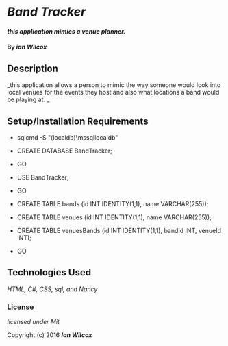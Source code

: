 # _Band Tracker_

#### _this application mimics a venue planner._

#### By _**ian Wilcox**_

## Description

_this application allows a person to mimic the way someone would look into local venues for the events they host and also what locations a band would be playing at. _


## Setup/Installation Requirements

* sqlcmd -S "(localdb)\mssqllocaldb"

* CREATE DATABASE BandTracker;
* GO
* USE BandTracker;
* GO
* CREATE TABLE bands (id INT IDENTITY(1,1), name VARCHAR(255));
* CREATE TABLE venues (id INT IDENTITY(1,1), name VARCHAR(255));
* CREATE TABLE venuesBands (id INT IDENTITY(1,1), bandId INT, venueId INT);
* GO


## Technologies Used

_HTML, C#, CSS, sql, and Nancy_

### License

*licensed under Mit*

Copyright (c) 2016 **_Ian Wilcox_**
